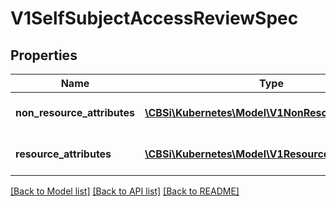 # V1SelfSubjectAccessReviewSpec

## Properties
Name | Type | Description | Notes
------------ | ------------- | ------------- | -------------
**non_resource_attributes** | [**\CBSi\Kubernetes\Model\V1NonResourceAttributes**](V1NonResourceAttributes.md) | NonResourceAttributes describes information for a non-resource access request | [optional] 
**resource_attributes** | [**\CBSi\Kubernetes\Model\V1ResourceAttributes**](V1ResourceAttributes.md) | ResourceAuthorizationAttributes describes information for a resource access request | [optional] 

[[Back to Model list]](../README.md#documentation-for-models) [[Back to API list]](../README.md#documentation-for-api-endpoints) [[Back to README]](../README.md)


